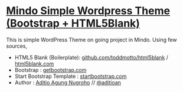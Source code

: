 # [Mindo Simple Wordpress Theme (Bootstrap + HTML5Blank)](http://mindosolutions.com)

This is simple WordPress Theme on going project in Mindo. Using few sources,

* HTML5 Blank (Boilerplate): [github.com/toddmotto/html5blank](https://github.com/toddmotto/html5blank) / [html5blank.com](http://html5blank.com)
* Bootstrap : [getbootstrap.com](http://getbootstrap.com/)
* Start Bootstrap Template : [startbootstrap.com](https://startbootstrap.com/)
* Author : [Aditio Agung Nugroho](http://aditio.top) // [@aditioan](http://twitter.com/aditoan)
